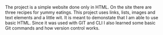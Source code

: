 The project is a simple website done only in HTML. On the site there are three recipes for yummy eatings. 
This project uses links, lists, images and text elements and a little wit. It is meant to demonstate that I am able to use basic HTML.
Since it was used with GIT and CLI I also learned some basic Git commands and how version control works.